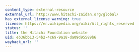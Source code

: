 ```yaml
---
content_type: external-resource
external_url: http://www.hitachi-zaidan.org/global/
has_external_license_warning: true
license: https://en.wikipedia.org/wiki/All_rights_reserved
status: ''
title: the Hitachi Foundation website
uid: eb36bb13-54b2-4c69-9a18-da09d95589b6
wayback_url: ''
---
```

